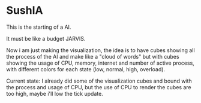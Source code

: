 # SushIA

This is the starting of a AI.

It must be like a budget JARVIS.

Now i am just making the visualization, the idea is to have cubes showing all the process of the AI and make like a "cloud of words" but with cubes showing the usage of CPU, memory, internet and number of active process, with different colors for each state (low, normal, high, overload).

Current state:
  I already did some of the visualization cubes and bound with the process and usage of CPU, but the use of CPU to render the cubes are too high, maybe i'll low the tick update.
